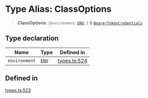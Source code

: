 # Type Alias: ClassOptions

> **ClassOptions**: \{`environment`: [`ENV`](/docs/packages/sdk/type-aliases/ENV.md); \} & [`BearerTokenCredentials`](/docs/packages/sdk/type-aliases/BearerTokenCredentials.md)

## Type declaration

| Name | Type | Defined in |
| ------ | ------ | ------ |
| `environment` | [`ENV`](/docs/packages/sdk/type-aliases/ENV.md) | [types.ts:524](https://github.com/monerium/js-monorepo/blob/main/packages/sdk/src/types.ts#L524) |

## Defined in

[types.ts:523](https://github.com/monerium/js-monorepo/blob/main/packages/sdk/src/types.ts#L523)
